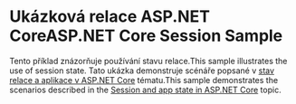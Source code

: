 # <a name="aspnet-core-session-sample"></a><span data-ttu-id="a64bb-101">Ukázková relace ASP.NET Core</span><span class="sxs-lookup"><span data-stu-id="a64bb-101">ASP.NET Core Session Sample</span></span>

<span data-ttu-id="a64bb-102">Tento příklad znázorňuje používání stavu relace.</span><span class="sxs-lookup"><span data-stu-id="a64bb-102">This sample illustrates the use of session state.</span></span> <span data-ttu-id="a64bb-103">Tato ukázka demonstruje scénáře popsané v [stav relace a aplikace v ASP.NET Core](https://docs.microsoft.com/aspnet/core/fundamentals/app-state) tématu.</span><span class="sxs-lookup"><span data-stu-id="a64bb-103">This sample demonstrates the scenarios described in the [Session and app state in ASP.NET Core](https://docs.microsoft.com/aspnet/core/fundamentals/app-state) topic.</span></span>
